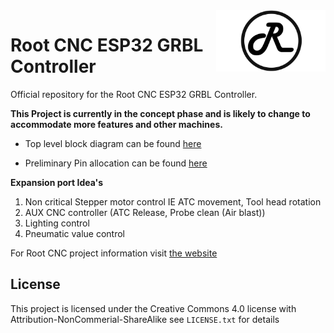<img align="right" width=175 src="Media/R_Logo.png" />

# Root CNC ESP32 GRBL Controller

Official repository for the Root CNC ESP32 GRBL Controller. 

**This Project is currently in the concept phase and is likely to change to accommodate more features and other machines.**

- Top level block diagram can be found [here](Concept_Idea.svg)

- Preliminary Pin allocation can be found [here](ESP32_ROOT_4_PINOUT.xlsx) 

**Expansion port Idea's**
1. Non critical Stepper motor control IE ATC movement, Tool head rotation
2. AUX CNC controller (ATC Release, Probe clean (Air blast)) 
3. Lighting control
4. Pneumatic value control 


For Root CNC project information 
visit [the website](https://rootcnc.com)

## License

This project is licensed under the Creative Commons 4.0 license with 
Attribution-NonCommerial-ShareAlike see `LICENSE.txt` for details
